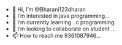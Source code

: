 - 👋 Hi, I’m @Bharani123dharan
- 👀 I’m interested in java programming...
- 🌱 I’m currently learning ..c programming.
- 💞️ I’m looking to collaborate on student ...
- 📫 How to reach me 9361087946...

<!---
Bharani123dharan/Bharani123dharan is a ✨ special ✨ repository because its `README.md` (this file) appears on your GitHub profile.
You can click the Preview link to take a look at your changes.
--->
